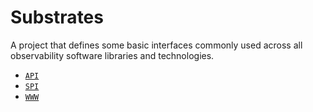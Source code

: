 # Substrates

A project that defines some basic interfaces commonly used across all observability software
libraries and technologies.

- [`API`](https://github.com/humainary-io/humainary-substrates-java)
- [`SPI`](https://github.com/substrates-io/substrates-java)
- [`WWW`](https://substrates.io)


